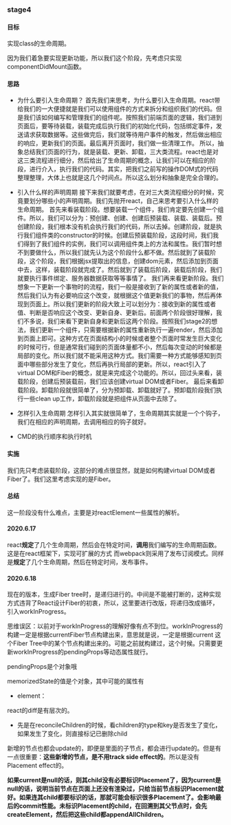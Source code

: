 ### stage4

#### 目标

实现class的生命周期。

因为我们着急要实现更新功能，所以我们这个阶段，先考虑只实现componentDidMount函数。

#### 思路

- 为什么要引入生命周期？
  首先我们来思考，为什么要引入生命周期。react带给我们的一大便捷就是我们可以使用组件的方式来拆分和组织我们的代码。但是我们该如何编写和管理我们的组件呢。按照我们前端页面的逻辑，我们进到页面后，要等待装载，装载完成后执行我们的初始化代码，包括绑定事件，发送请求获取数据等。这些做完后，我们就等待用户事件的触发，然后做出相应的响应，更新我们的页面。最后离开页面时，我们做一些清理工作。
  所以，抽象总结我们页面的行为，就是装载、更新、卸载，三大类流程。react也是对这三类流程进行细分，然后给出了生命周期的概念，让我们可以在相应的阶段，进行介入，执行我们的代码。其实，把我们之前写的操作DOM式的代码整理整理，大体上也就是这几个时间点。所以这么划分和抽象是完全合理的。

- 引入什么样的声明周期
  接下来我们就要考虑，在对三大类流程细分的时候，究竟要划分哪些小的声明周期。我们先抛开react，自己来思考要引入什么样的生命周期。
  首先来看装载阶段。想要装载一个组件，我们肯定要先创建一个组件。所以，我们可以分为：预创建、创建、创建后预装载、装载、装载后。预创建阶段，我们根本没有机会执行我们的代码，所以去掉。创建阶段，就是执行我们组件类的constructor的时候。创建后预装载阶段，这段时间，我们我们得到了我们组件的实例，我们可以调用组件类上的方法和属性。我们暂时想不到要做什么，所以我们就先认为这个阶段什么都不做。然后就到了装载阶段，这个阶段，我们根据jsx提取出的信息，创建dom元素，然后添加到页面中去，这样，装载阶段就完成了。然后就到了装载后阶段，装载后阶段，我们就要执行事件绑定、服务器数据获取等等事情了。
  我们再来看更新阶段。我们想象一下更新一个事物时的流程，我们一般是接收到了新的属性或者新的值，然后我们认为有必要响应这个改变，就根据这个值更新我们的事物，然后再体现到页面上。所以我们更新的阶段大致上可以划分为：接收到新的属性或者值、判断是否响应这个改变、更新自身、更新后。前面两个阶段很好理解，我们不多说，我们来看下更新自身和更新后这两个阶段。按照我们stage2的想法，我们更新一个组件，只需要根据新的属性重新执行一遍render，然后添加到页面上即可。这种方式在页面结构小的时候或者整个页面时常发生巨大变化的时候可行，但是通常我们碰到的页面体量都不小，然后每次变动的时候都是局部的变化。所以我们就不能采用这种方式。我们需要一种方式能够感知到页面中哪些部分发生了变化，然后再执行局部的更新。所以，react引入了virtual DOM和Fiber的概念，就是来完成这个功能的。所以，回过头来看，装载阶段，创建后预装载前，我们应该创建virtual DOM或者Fiber。
  最后来看卸载阶段。卸载阶段就很简单了，分为预卸载、卸载就好了。预卸载阶段我们执行一些clean up工作，卸载阶段就是把组件从页面中去除了。

- 怎样引入生命周期
  怎样引入其实就很简单了，生命周期其实就是一个个钩子，我们在相应的声明周期，去调用相应的钩子就好。

- CMD的执行顺序和执行时机

#### 实施
我们先只考虑装载阶段，这部分的难点很显然，就是如何构建virtual DOM或者Fiber了。我们这里考虑实现的是Fiber。    

#### 总结

这一阶段没有什么难点，主要是对reactElement一些属性的解析。

#### 2020.6.17

react**规定**了几个生命周期，然后会在特定时间，**调用**我们编写的生命周期函数。这是在react框架下，实现可扩展的方式
而webpack则采用了发布订阅模式。同样是**规定**了几个生命周期，然后在特定时间，发布事件。

#### 2020.6.18

现在的版本，生成Fiber tree时，是递归进行的。中间是不能被打断的，这种实现方式违背了React设计Fiber的初衷，所以，这里要进行改版，将递归改成循环，引入workInProgress。

思维误区：以前对于workInProgress的理解好像有点不到位。workInProgress的构建一定是根据currentFiber节点构建出来，意思就是说，一定是根据current 这个Fiber Tree中的某个节点构建出来的。可能之前就构建过，这个时候。只需要更新workInProgress的pendingProps等动态属性就行。

pendingProps是个对象哦

memorizedState的值是个对象，其中可能的属性有
  - element： 

react的diff是有层次的。
  - 先是在reconcileChildren的时候，看children的type和key是否发生了变化，如果发生了变化，则直接标记已删除child

新增的节点也都会update的，即便是里面的子节点，都会进行update的。但是有一点很重要：**这些新增的节点，是不用track side effect的**。所以是没有Placement effect的。

**如果current是null的话，则其child没有必要标识Placement了，因为current是null的话，说明当前节点在页面上还没有渲染过，只给当前节点标识Placement就好。如果连其child都要标识的话，那就可能会标识很多Placement了。会影响最后的commit性能。未标识Placement的child，在回溯到其父节点时，会先createElement，然后把这些child都appendAllChildren。**